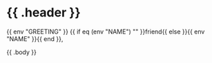 # {{ .header }}

{{ env "GREETING" }} {{ if eq (env "NAME") "" }}friend{{ else }}{{ env "NAME" }}{{ end }},

{{ .body }}